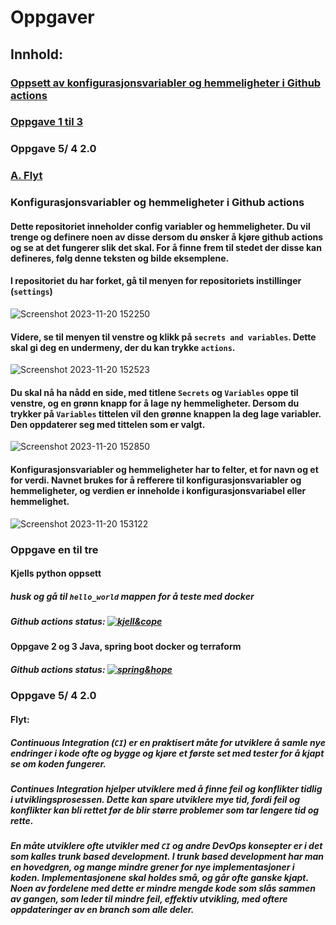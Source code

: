 # Oppgaver

## Innhold:

### [Oppsett av konfigurasjonsvariabler og hemmeligheter i Github actions](#konfigurasjonsvariabler-og-hemmeligheter-i-github-actions)

### [Oppgave 1 til 3](#oppgave-en-til-tre)

### Oppgave 5/ 4 2.0
### [A. Flyt](#flyt)


### Konfigurasjonsvariabler og hemmeligheter i Github actions

#### Dette repositoriet inneholder config variabler og hemmeligheter. Du vil trenge og definere noen av disse dersom du ønsker å kjøre github actions og se at det fungerer slik det skal. For å finne frem til stedet der disse kan defineres, følg denne teksten og bilde eksemplene.
#### I repositoriet du har forket, gå til menyen for repositoriets instillinger (`settings`)

![Screenshot 2023-11-20 152250](https://github.com/Personal-Hoyskolen-Kristiania-Work/DevOps-Exam/assets/56083504/e10e1cc5-c76e-41f0-847a-3fcb8a1ae49e)

#### Videre, se til menyen til venstre og klikk på `secrets and variables`. Dette skal gi deg en undermeny, der du kan trykke `actions`.

![Screenshot 2023-11-20 152523](https://github.com/Personal-Hoyskolen-Kristiania-Work/DevOps-Exam/assets/56083504/2a3b55cd-b40b-4cfc-97fe-2bc2ad02c005)

#### Du skal nå ha nådd en side, med titlene `Secrets` og `Variables` oppe til venstre, og en grønn knapp for å lage ny hemmeligheter. Dersom du trykker på `Variables` tittelen vil den grønne knappen la deg lage variabler. Den oppdaterer seg med tittelen som er valgt.

![Screenshot 2023-11-20 152850](https://github.com/Personal-Hoyskolen-Kristiania-Work/DevOps-Exam/assets/56083504/bc51714b-ae82-420e-b944-b31e1e9deaad)

#### Konfigurasjonsvariabler og hemmeligheter har to felter, et for navn og et for verdi. Navnet brukes for å refferere til konfigurasjonsvariabler og hemmeligheter, og verdien er inneholde i konfigurasjonsvariabel eller hemmelighet.

![Screenshot 2023-11-20 153122](https://github.com/Personal-Hoyskolen-Kristiania-Work/DevOps-Exam/assets/56083504/c6c79b21-bf7a-4f48-b510-056f231e5be0)



### Oppgave en til tre

#### Kjells python oppsett
##### husk og gå til `hello_world` mappen for å teste med docker
##### Github actions status: [![kjell&cope](https://github.com/Personal-Hoyskolen-Kristiania-Work/DevOps-Exam/actions/workflows/kjell&cope.yml/badge.svg)](https://github.com/Personal-Hoyskolen-Kristiania-Work/DevOps-Exam/actions/workflows/kjell&cope.yml)

#### Oppgave 2 og 3 Java, spring boot docker og terraform
##### Github actions status: [![spring&hope](https://github.com/Personal-Hoyskolen-Kristiania-Work/DevOps-Exam/actions/workflows/spring&hope.yml/badge.svg)](https://github.com/Personal-Hoyskolen-Kristiania-Work/DevOps-Exam/actions/workflows/spring&hope.yml)

### Oppgave 5/ 4 2.0

#### Flyt:

##### Continuous Integration (`CI`) er en praktisert måte for utviklere å samle nye endringer i kode ofte og bygge og kjøre et første set med tester for å kjapt se om koden fungerer.
##### Continues Integration hjelper utviklere med å finne feil og konflikter tidlig i utviklingsprosessen. Dette kan spare utviklere mye tid, fordi feil og konflikter kan bli rettet før de blir større problemer som tar lengere tid og rette.
##### En måte utviklere ofte utvikler med `CI` og andre DevOps konsepter er i det som kalles trunk based development. I trunk based development har man en hovedgren, og mange mindre grener for nye implementasjoner i koden. Implementasjonene skal holdes små, og går ofte ganske kjapt. Noen av fordelene med dette er mindre mengde kode som slås sammen av gangen, som leder til mindre feil, effektiv utvikling, med oftere oppdateringer av en branch som alle deler.
